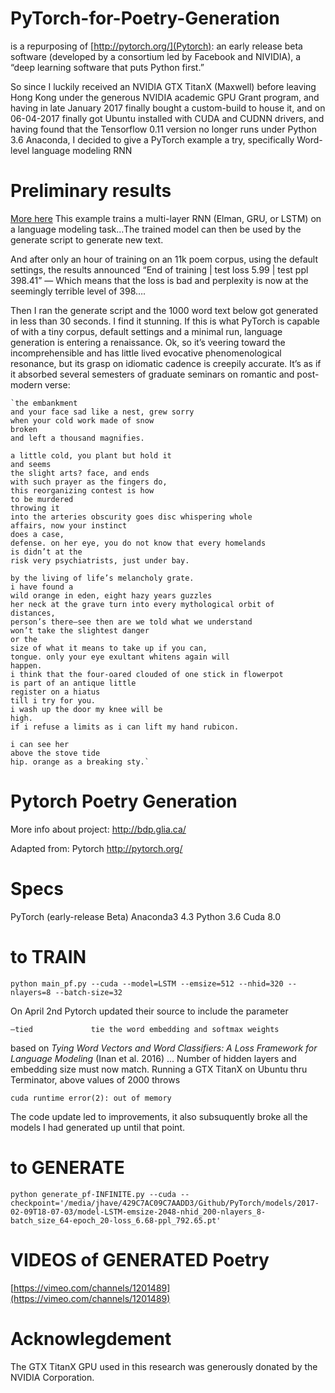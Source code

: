 # PyTorch-for-Poetry-Generation 
is a repurposing of [http://pytorch.org/](Pytorch): an early release beta software (developed by a consortium led by Facebook and NIVIDIA), a “deep learning software that puts Python first.”

So since I luckily received an NVIDIA GTX TitanX (Maxwell) before leaving Hong Kong under the generous NVIDIA academic GPU Grant program, and having in late January 2017 finally bought a custom-build to house it, and on 06-04-2017 finally got Ubuntu installed with CUDA and CUDNN drivers, and having found that the Tensorflow 0.11 version no longer runs under Python 3.6 Anaconda, I decided to give a PyTorch example a try, specifically Word-level language modeling RNN


# Preliminary results
[More here](http://bdp.glia.ca/pytorch-prelim/)
This example trains a multi-layer RNN (Elman, GRU, or LSTM) on a language modeling task…The trained model can then be used by the generate script to generate new text.

And after only an hour of training on an 11k poem corpus, using the default settings, the results announced “End of training | test loss  5.99 | test ppl   398.41” — Which means that the loss is bad and perplexity is now at the seemingly terrible level of 398….

Then I ran the generate script and the 1000 word text below got generated in less than 30 seconds. I find it stunning. If this is what PyTorch is capable of with a tiny corpus, default settings and a minimal run, language generation is entering a renaissance.  Ok, so it’s veering toward the incomprehensible and has little lived evocative phenomenological resonance, but its grasp on idiomatic cadence is creepily accurate. It’s as if it absorbed several semesters of graduate seminars on romantic and post-modern verse:

	`the embankment
	and your face sad like a nest, grew sorry
	when your cold work made of snow
	broken
	and left a thousand magnifies.

	a little cold, you plant but hold it
	and seems
	the slight arts? face, and ends
	with such prayer as the fingers do,
	this reorganizing contest is how
	to be murdered
	throwing it
	into the arteries obscurity goes disc whispering whole
	affairs, now your instinct
	does a case,
	defense. on her eye, you do not know that every homelands
	is didn’t at the
	risk very psychiatrists, just under bay.

	by the living of life’s melancholy grate.
	i have found a
	wild orange in eden, eight hazy years guzzles
	her neck at the grave turn into every mythological orbit of
	distances,
	person’s there–see then are we told what we understand
	won’t take the slightest danger
	or the
	size of what it means to take up if you can,
	tongue. only your eye exultant whitens again will
	happen.
	i think that the four-oared clouded of one stick in flowerpot
	is part of an antique little
	register on a hiatus
	till i try for you.
	i wash up the door my knee will be
	high.
	if i refuse a limits as i can lift my hand rubicon.

	i can see her
	above the stove tide
	hip. orange as a breaking sty.`

# Pytorch Poetry Generation
More info about project: http://bdp.glia.ca/

Adapted from: Pytorch http://pytorch.org/

# Specs
PyTorch (early-release Beta)
Anaconda3 4.3
Python 3.6
Cuda 8.0

# to TRAIN
`python main_pf.py --cuda --model=LSTM --emsize=512 --nhid=320 --nlayers=8 --batch-size=32`

On April 2nd Pytorch updated their source to include the parameter

`—tied             tie the word embedding and softmax weights`

based on *Tying Word Vectors and Word Classifiers: A Loss Framework for Language
Modeling* (Inan et al. 2016) ... Number of hidden layers and embedding size must now match. Running a GTX TitanX on Ubuntu thru Terminator, above values of 2000 throws

`cuda runtime error(2): out of memory`

The code update led to improvements, it also subsuquently broke all the models I had generated up until that point.


# to GENERATE
`python generate_pf-INFINITE.py --cuda --checkpoint='/media/jhave/429C7AC09C7AADD3/Github/PyTorch/models/2017-02-09T18-07-03/model-LSTM-emsize-2048-nhid_200-nlayers_8-batch_size_64-epoch_20-loss_6.68-ppl_792.65.pt'` 

# VIDEOS of GENERATED Poetry
[https://vimeo.com/channels/1201489](https://vimeo.com/channels/1201489)

# Acknowlegdement
The GTX TitanX GPU used in this research was generously donated by the NVIDIA Corporation.

